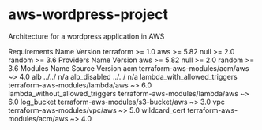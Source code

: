 # aws-wordpress-project
Architecture for a wordpress application in AWS

Requirements
Name	Version
terraform	>= 1.0
aws	>= 5.82
null	>= 2.0
random	>= 3.6
Providers
Name	Version
aws	>= 5.82
null	>= 2.0
random	>= 3.6
Modules
Name	Source	Version
acm	terraform-aws-modules/acm/aws	~> 4.0
alb	../../	n/a
alb_disabled	../../	n/a
lambda_with_allowed_triggers	terraform-aws-modules/lambda/aws	~> 6.0
lambda_without_allowed_triggers	terraform-aws-modules/lambda/aws	~> 6.0
log_bucket	terraform-aws-modules/s3-bucket/aws	~> 3.0
vpc	terraform-aws-modules/vpc/aws	~> 5.0
wildcard_cert	terraform-aws-modules/acm/aws	~> 4.0
